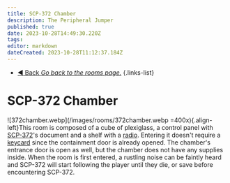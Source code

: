 ```yaml
---
title: SCP-372 Chamber
description: The Peripheral Jumper
published: true
date: 2023-10-28T14:49:30.220Z
tags: 
editor: markdown
dateCreated: 2023-10-28T11:12:37.184Z
---
```


- [:arrow_backward: Back *Go back to the rooms page.*](/en/game/rooms)
{.links-list}
# SCP-372 Chamber
![372chamber.webp](/images/rooms/372chamber.webp =400x){.align-left}This room is composed of a cube of plexiglass, a control panel with [SCP-372](/en/game/scps/372)'s document and a shelf with a [radio](/en/game/items/radio). Entering it doesn't require a [keycard](/en/game/items/Keycards) since the containment door is already opened. The chamber's entrance door is open as well, but the chamber does not have any supplies inside. When the room is first entered, a rustling noise can be faintly heard and SCP-372 will start following the player until they die, or save before encountering SCP-372.